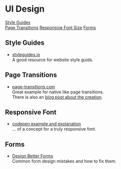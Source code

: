 # UI Design

[Style Guides](#style-guids)\
[Page Transitions](#page-transitions)
[Responsive Font Size](#responsive-font-size)
[Forms](#forms)

## Style Guides <a name="style-guids"></a>

- [styleguides.io](http://styleguides.io/)\
  A good resource for website style guids.

## Page Transitions <a name="page-transitions"></a>

- [page-transitions.com](https://page-transitions.com)\
  Great example for native like page transitions.\
  There is also an [blog post about the creation](https://css-tricks.com/native-like-animations-for-page-transitions-on-the-web/).

## Responsive Font <a name="responsive-font"></a>

- [codepen example and explanation](https://codepen.io/MadeByMike/pen/YPJJYv)\
  ... of a concept for a truly responsive font.

## Forms <a name="forms"></a>

- [Design Better Forms](https://uxdesign.cc/design-better-forms-96fadca0f49c)\
  Common form design mistakes and how to fix them.
